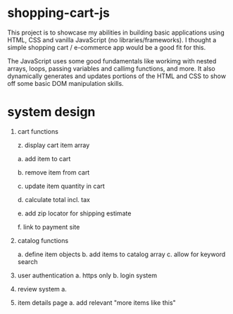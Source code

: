 # shopping-cart-js

This project is to showcase my abilities in building basic applications using HTML, CSS and vanilla JavaScript (no libraries/frameworks). I thought a simple shopping cart / e-commerce app would be a good fit for this. 

The JavaScript uses some good fundamentals like workimg with nested arrays, loops, passing variables and callimg functions, and more. It also dynamically generates and updates portions of the HTML and CSS to show off some basic DOM manipulation skills.

# system design

1. cart functions

    z. display cart item array

    a. add item to cart

    b. remove item from cart

    c. update item quantity in cart

    d. calculate total incl. tax

    e. add zip locator for shipping estimate 

    f. link to payment site

2. catalog functions 

    a. define item objects
    b. add items to catalog array
    c. allow for keyword search
3. user authentication 
    a. https only
    b. login system
4. review system
    a. 
5. item details page
    a. add relevant "more items like this"